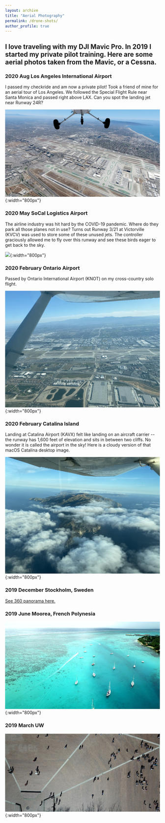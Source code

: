 ```yaml
---
layout: archive
title: "Aerial Photography"
permalink: /drone-shots/
author_profile: true
---
```


## I love traveling with my DJI Mavic Pro. In 2019 I started my private pilot training. Here are some aerial photos taken from the Mavic, or a Cessna.

### 2020 Aug Los Angeles International Airport
I passed my checkride and am now a private pilot! Took a friend of mine for an aerial tour of Los Angeles. We followed the Special Flight Rule near Santa Monica and passed right above LAX. Can you spot the landing jet near Runway 24R?


![](/images/200810LAX.jpg){:width="800px"}

### 2020 May SoCal Logistics Airport
The airline industry was hit hard by the COVID-19 pandemic. Where do they park all those planes not in use? Turns out Runway 3/21 at Victorville (KVCV) was used to store some of these unused jets. The controller graciously allowed me to fly over this runway and see these birds eager to get back to the sky. 


![](/images/KVCV.png){:width="800px"}

### 2020 February Ontario Airport
Passed by Ontario International Airport (KNOT) on my cross-country solo flight. 


![](/images/IMG_2562.JPG){:width="800px"}

### 2020 February Catalina Island
Landing at Catalina Airport (KAVX) felt like landing on an aircraft carrier -- the runway has 1,600 feet of elevation and sits in between two cliffs. No wonder it is called the airport in the sky! Here is a cloudy version of that macOS Catalina desktop image.


![](/images/IMG_2411.JPG){:width="800px"}

### 2019 December Stockholm, Sweden

<a href="http://www.skypixel.com/photos/play/191213-stockholm?buttons=on" target="_blank">See 360 panorama here.</a>

### 2019 June Moorea, French Polynesia
![](/images/IMG_0548.JPG){:width="800px"}

<!-- ### 2019 March UW Cherry Blossom
<iframe src="https://www.skypixel.com/photos/play/e4cb5e90-1e36-4dae-a902-9bf22fb9e337?buttons=on" style="border:0px #ffffff none;" name="myiFrame" scrolling="no" frameborder="1" marginwidth="0px" height="800px" width="800px" allowfullscreen></iframe> -->

### 2019 March UW
![](/images/20193uw.png){:width="800px"}

<!-- ### 2018 May Alaska
<iframe src="https://www.skypixel.com/photos/play/1c98d4fd-b66c-4984-afa4-7352df4d53fe?buttons=on" style="border:0px #ffffff none;" name="myiFrame" scrolling="no" frameborder="1" marginwidth="0px" height="800px" width="800px" allowfullscreen></iframe> -->

<!-- ### 2017 December Seattle Snow
<iframe src="https://www.skypixel.com/photos/play/ad5da5c3-b951-4a27-8914-d3174ea7b96e?buttons=on" style="border:0px #ffffff none;" name="myiFrame" scrolling="no" frameborder="1" marginwidth="0px" height="800px" width="800px" allowfullscreen></iframe> -->
